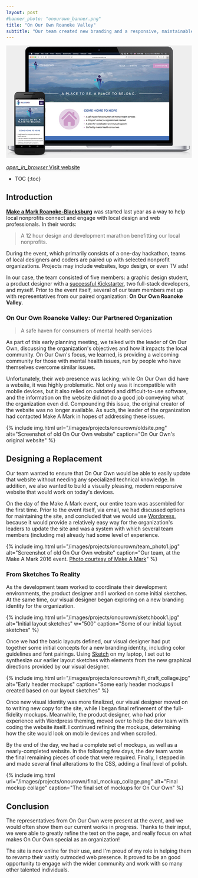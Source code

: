```yaml
---
layout: post
#banner_photo: "onourown_banner.png"
title: "On Our Own Roanoke Valley"
subtitle: "Our team created new branding and a responsive, maintainable website for a local nonprofit organization."
---
```


![Image showing On Our Own website running on a phone and a laptop](/images/projects/onourown/responsive.jpg)

<!-- • Intro
	• What the project is
	• Who the team members are
	• Your role and contribution on the team -->

<div class="buttons">
  <a href="http://onourownroanoke.org">
    <i class="material-icons">open_in_browser</i>
    Visit website
  </a>
</div>

* TOC
{:toc}

## Introduction

**[Make a Mark Roanoke-Blacksburg](http://makeamarkrb.org/2016/)** was started last year as a way to help local nonprofits connect and engage with local design and web professionals. In their words:

> A 12 hour design and development marathon benefitting our local nonprofits.

During the event, which primarily consists of a one-day hackathon, teams of local designers and coders are paired up with selected nonprofit organizations. Projects may include websites, logo design, or even TV ads!

<!-- • Situation (note: I'm sort of combining the situation and intro bits here, since they tie together)
	• How/why the problem exists
	• Why the problem matters -->

In our case, the team consisted of five members: a graphic design student, a product designer with a [successful Kickstarter](https://www.kickstarter.com/projects/vasplanter/vas-modular-vertical-planter/description), two full-stack developers, and myself.
Prior to the event itself, several of our team members met up with representatives from our paired organization: **On Our Own Roanoke Valley**.

### On Our Own Roanoke Valley: Our Partnered Organization

> A safe haven for consumers of mental health services

As part of this early planning meeting, we talked with the leader of On Our Own, discussing the organization's objectives and how it impacts the local community. On Our Own's focus, we learned, is providing a welcoming community for those with mental health issues, run by people who have themselves overcome similar issues.

Unfortunately, their web presence was lacking; while On Our Own did have a website, it was highly problematic. Not only was it incompatible with mobile devices, but it also relied on outdated and difficult-to-use software, and the information on the website did not do a good job conveying what the organization even did. Compounding this issue, the original creator of the website was no longer available. As such, the leader of the organization had contacted Make A Mark in hopes of addressing these issues.

{% include img.html
  url="/images/projects/onourown/oldsite.png"
  alt="Screenshot of old On Our Own website"
  caption="On Our Own's original website"
%}

## Designing a Replacement

Our team wanted to ensure that On Our Own would be able to easily update that website without needing any specialized technical knowledge. In addition, we also wanted to build a visually pleasing, modern responsive website that would work on today's devices.

On the day of the Make A Mark event, our entire team was assembled for the first time. Prior to the event itself, via email, we had discussed options for maintaining the site, and concluded that we would use [Wordpress](https://wordpress.org/), because it would provide a relatively easy way for the organization's leaders to update the site and was a system with which several team members (including me) already had some level of experience.

{% include img.html
  url="/images/projects/onourown/team_photo1.jpg"
  alt="Screenshot of old On Our Own website"
  caption="Our team, at the Make A Mark 2016 event. <a href='https://www.facebook.com/MakeaMarkRB/photos'>Photo courtesy of Make A Mark</a>"
%}

### From Sketches To Reality

As the development team worked to coordinate their development environments, the product designer and I worked on some initial sketches. At the same time, our visual designer began exploring on a new branding identity for the organization.

{% include img.html
  url="/images/projects/onourown/sketchbook1.jpg"
  alt="Initial layout sketches" w="500"
  caption="Some of our initial layout sketches"
%}

Once we had the basic layouts defined, our visual designer had put together some initial concepts for a new branding identity, including color guidelines and font pairings. Using [Sketch](https://www.sketchapp.com/) on my laptop, I set out to synthesize our earlier layout sketches with elements from the new graphical directions provided by our visual designer.

{% include img.html
  url="/images/projects/onourown/hifi_draft_collage.jpg"
  alt="Early header mockups"
  caption="Some early header mockups I created based on our layout sketches"
%}

Once new visual identity was more finalized, our visual designer moved on to writing new copy for the site, while
I began final refinement of the full-fidelity mockups. Meanwhile, the product designer, who had prior experience
with Wordpress theming, moved over to help the dev team with coding the website itself. I continued refining the
mockups, determining how the site would look on mobile devices and when scrolled.

By the end of the day, we had a complete set of mockups, as well as a nearly-completed website.
In the following few days, the dev team wrote the final remaining pieces of code that were required.
Finally, I stepped in and made several final alterations to the CSS, adding a final level of polish.

{% include img.html
  url="/images/projects/onourown/final_mockup_collage.png"
  alt="Final mockup collage"
  caption="The final set of mockups for On Our Own"
%}

<!--
• Results
	• Stats, analytics
	• User testing feedback
	• Survey scores
	• What you learned from the project -->


## Conclusion

The representatives from On Our Own were present at the event, and we would often show them
our current works in progress. Thanks to their input, we were able to greatly refine the text
on the page, and really focus on what makes On Our Own special as an organization!

The site is now online for their use, and I'm proud of my role in helping them to
revamp their vastly outmoded web presence. It proved to be an
good opportunity to engage with the wider community and work with so many
other talented individuals.
